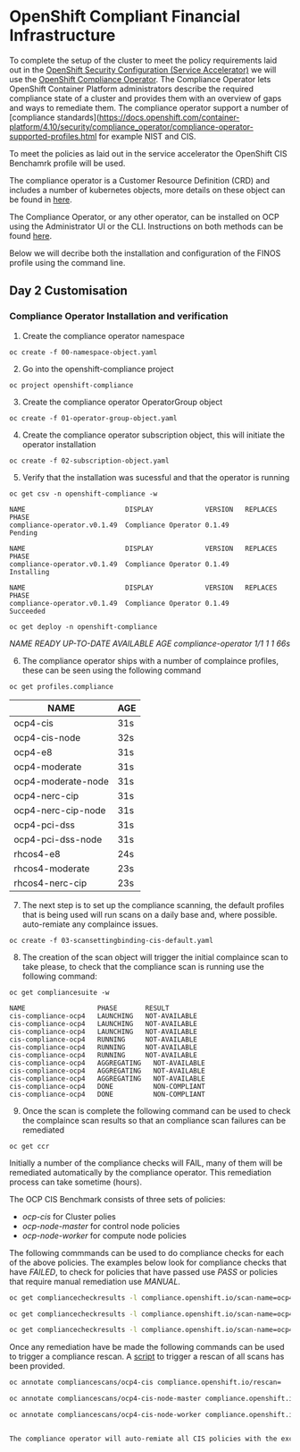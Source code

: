 # OpenShift Compliant Financial Infrastructure

To complete the setup of the cluster to meet the policy requirements laid out in the [OpenShift Security Configuration (Service Accelerator)](accelerators/kubernetes/ocp/sat_rh_ocp.adoc) we will use the [OpenShift Compliance Operator](https://docs.openshift.com/container-platform/4.10/security/compliance_operator/compliance-operator-release-notes.html). The Compliance Operator lets OpenShift Container Platform administrators describe the required compliance state of a cluster and provides them with an overview of gaps and ways to remediate them. The compliance operator support a number of [compliance standards](https://docs.openshift.com/container-platform/4.10/security/compliance_operator/compliance-operator-supported-profiles.html for example NIST and CIS. 

To meet the policies as laid out in the service accelerator the OpenShift CIS Benchamrk profile will be used.

The compliance operator is a Customer Resource Definition (CRD) and includes a number of kubernetes objects, more details on these object can be found in [here](https://github.com/openshift/compliance-operator/blob/master/doc/crds.md). 

The Compliance Operator, or any other operator, can be installed on OCP using the Administrator UI or the CLI. Instructions on both methods can be found [here](https://docs.openshift.com/container-platform/4.10/security/compliance_operator/compliance-operator-installation.html). 

Below we will decribe both the installation and configuration of the FINOS profile using the command line. 

## Day 2 Customisation 

### Compliance Operator Installation and verification

1. Create the compliance operator namespace

`oc create -f 00-namespace-object.yaml`

2. Go into the openshift-compliance project

`oc project openshift-compliance`

3. Create the compliance operator OperatorGroup object

`oc create -f 01-operator-group-object.yaml`

4. Create the compliance operator subscription object, this will initiate the operator installation 

`oc create -f 02-subscription-object.yaml`

5. Verify that the installation was sucessful and that the operator is running

`oc get csv -n openshift-compliance -w`

```console
NAME                         DISPLAY             VERSION   REPLACES   PHASE   
compliance-operator.v0.1.49  Compliance Operator 0.1.49               Pending 

NAME                         DISPLAY             VERSION   REPLACES   PHASE   
compliance-operator.v0.1.49  Compliance Operator 0.1.49              Installing

NAME                         DISPLAY             VERSION   REPLACES   PHASE   
compliance-operator.v0.1.49  Compliance Operator 0.1.49              Succeeded
```

`oc get deploy -n openshift-compliance`

*NAME                  READY   UP-TO-DATE   AVAILABLE   AGE
compliance-operator   1/1     1            1           66s*


6. The compliance operator ships with a number of complaince profiles, these can be seen using the following command

`oc get profiles.compliance`

|NAME|                 AGE|
| --- | --- |
|ocp4-cis |            31s|
|ocp4-cis-node  |      32s|
|ocp4-e8      |        31s|
|ocp4-moderate   |     31s|
|ocp4-moderate-node |  31s|
|ocp4-nerc-cip  |      31s|
|ocp4-nerc-cip-node  | 31s|
|ocp4-pci-dss    |     31s|
|ocp4-pci-dss-node  |  31s|
|rhcos4-e8      |      24s|
|rhcos4-moderate  |    23s|
|rhcos4-nerc-cip   |   23s|


7. The next step is to set up the compliance scanning, the default profiles that is being used will run scans on a daily base and, where possible. auto-remiate any complaince issues.

`oc create -f 03-scansettingbinding-cis-default.yaml`

8. The creation of the scan object will trigger the initial complaince scan to take please, to check that the compliance scan is running use the following command: 

`oc get compliancesuite -w`

```console
NAME                  PHASE       RESULT
cis-compliance-ocp4   LAUNCHING   NOT-AVAILABLE
cis-compliance-ocp4   LAUNCHING   NOT-AVAILABLE
cis-compliance-ocp4   LAUNCHING   NOT-AVAILABLE
cis-compliance-ocp4   RUNNING     NOT-AVAILABLE
cis-compliance-ocp4   RUNNING     NOT-AVAILABLE
cis-compliance-ocp4   RUNNING     NOT-AVAILABLE
cis-compliance-ocp4   AGGREGATING   NOT-AVAILABLE
cis-compliance-ocp4   AGGREGATING   NOT-AVAILABLE
cis-compliance-ocp4   AGGREGATING   NOT-AVAILABLE
cis-compliance-ocp4   DONE          NON-COMPLIANT
cis-compliance-ocp4   DONE          NON-COMPLIANT
```

9. Once the scan is complete the following command can be used to check the complaince scan results so that an compliance scan failures can be remediated

`oc get ccr`

Initially a number of the compliance checks will FAIL, many of them will be remediated automatically by the compliance operator. This remediation process can take sometime (hours). 

The OCP CIS Benchmark consists of three sets of policies:

- *ocp-cis* for Cluster polies
- *ocp-node-master* for control node policies
- *ocp-node-worker* for compute node policies

The following commmands can be used to do compliance checks for each of the above policies. The examples below look for compliance checks that have *FAILED*, to check for policies that have passed use *PASS* or policies that require manual remediation use *MANUAL*.

```bash
oc get compliancecheckresults -l compliance.openshift.io/scan-name=ocp4-cis,compliance.openshift.io/check-status=FAIL

oc get compliancecheckresults -l compliance.openshift.io/scan-name=ocp4-cis-node-master,compliance.openshift.io/check-status=FAIL

oc get compliancecheckresults -l compliance.openshift.io/scan-name=ocp4-cis-node-worker,compliance.openshift.io/check-status=FAIL
```

Once any remediation have be made the following commands can be used to trigger a compliance rescan. A [script](rescan.sh) to trigger a rescan of all scans has been provided. 

```bash
oc annotate compliancescans/ocp4-cis compliance.openshift.io/rescan=

oc annotate compliancescans/ocp4-cis-node-master compliance.openshift.io/rescan=

oc annotate compliancescans/ocp4-cis-node-worker compliance.openshift.io/rescan=


The compliance operator will auto-remiate all CIS policies with the exception of those policies that the CIS define as requirement manual rediation. In the next section we will address these [manual remdiations](accelerators/kubernetes/ocp/gcp/04_remediation_of_manual_CIS_controls).

